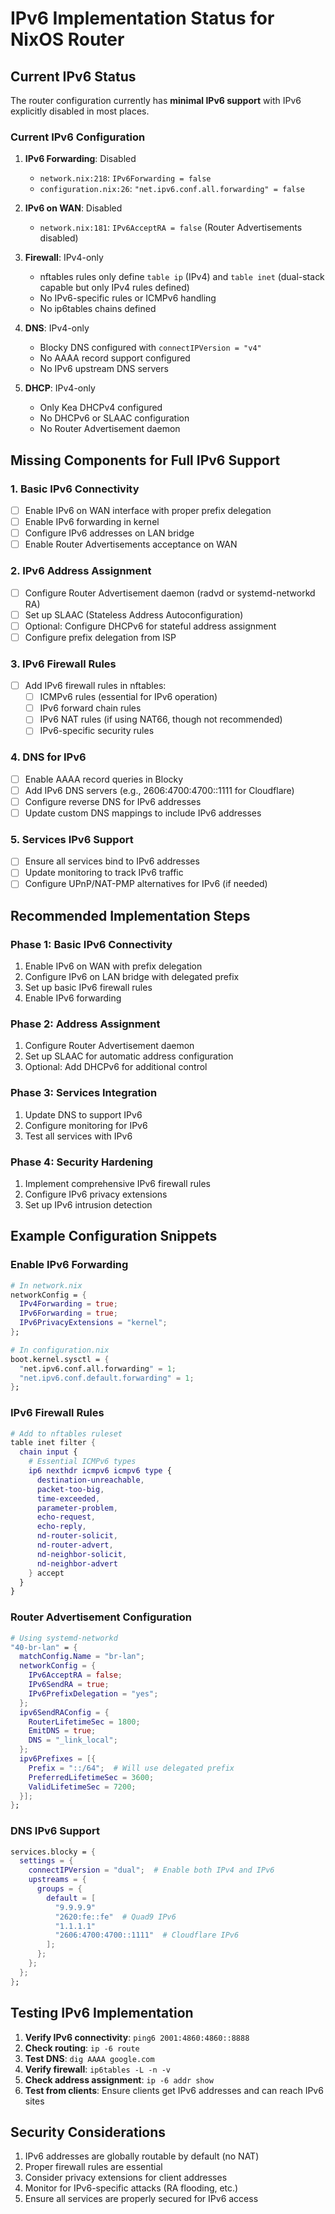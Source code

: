 # IPv6 Implementation Status for NixOS Router

## Current IPv6 Status

The router configuration currently has **minimal IPv6 support** with IPv6 explicitly disabled in most places.

### Current IPv6 Configuration

1. **IPv6 Forwarding**: Disabled
   - `network.nix:218`: `IPv6Forwarding = false`
   - `configuration.nix:26`: `"net.ipv6.conf.all.forwarding" = false`

2. **IPv6 on WAN**: Disabled
   - `network.nix:181`: `IPv6AcceptRA = false` (Router Advertisements disabled)

3. **Firewall**: IPv4-only
   - nftables rules only define `table ip` (IPv4) and `table inet` (dual-stack capable but only IPv4 rules defined)
   - No IPv6-specific rules or ICMPv6 handling
   - No ip6tables chains defined

4. **DNS**: IPv4-only
   - Blocky DNS configured with `connectIPVersion = "v4"`
   - No AAAA record support configured
   - No IPv6 upstream DNS servers

5. **DHCP**: IPv4-only
   - Only Kea DHCPv4 configured
   - No DHCPv6 or SLAAC configuration
   - No Router Advertisement daemon

## Missing Components for Full IPv6 Support

### 1. Basic IPv6 Connectivity
- [ ] Enable IPv6 on WAN interface with proper prefix delegation
- [ ] Enable IPv6 forwarding in kernel
- [ ] Configure IPv6 addresses on LAN bridge
- [ ] Enable Router Advertisements acceptance on WAN

### 2. IPv6 Address Assignment
- [ ] Configure Router Advertisement daemon (radvd or systemd-networkd RA)
- [ ] Set up SLAAC (Stateless Address Autoconfiguration)
- [ ] Optional: Configure DHCPv6 for stateful address assignment
- [ ] Configure prefix delegation from ISP

### 3. IPv6 Firewall Rules
- [ ] Add IPv6 firewall rules in nftables:
  - [ ] ICMPv6 rules (essential for IPv6 operation)
  - [ ] IPv6 forward chain rules
  - [ ] IPv6 NAT rules (if using NAT66, though not recommended)
  - [ ] IPv6-specific security rules

### 4. DNS for IPv6
- [ ] Enable AAAA record queries in Blocky
- [ ] Add IPv6 DNS servers (e.g., 2606:4700:4700::1111 for Cloudflare)
- [ ] Configure reverse DNS for IPv6 addresses
- [ ] Update custom DNS mappings to include IPv6 addresses

### 5. Services IPv6 Support
- [ ] Ensure all services bind to IPv6 addresses
- [ ] Update monitoring to track IPv6 traffic
- [ ] Configure UPnP/NAT-PMP alternatives for IPv6 (if needed)

## Recommended Implementation Steps

### Phase 1: Basic IPv6 Connectivity
1. Enable IPv6 on WAN with prefix delegation
2. Configure IPv6 on LAN bridge with delegated prefix
3. Set up basic IPv6 firewall rules
4. Enable IPv6 forwarding

### Phase 2: Address Assignment
1. Configure Router Advertisement daemon
2. Set up SLAAC for automatic address configuration
3. Optional: Add DHCPv6 for additional control

### Phase 3: Services Integration
1. Update DNS to support IPv6
2. Configure monitoring for IPv6
3. Test all services with IPv6

### Phase 4: Security Hardening
1. Implement comprehensive IPv6 firewall rules
2. Configure IPv6 privacy extensions
3. Set up IPv6 intrusion detection

## Example Configuration Snippets

### Enable IPv6 Forwarding
```nix
# In network.nix
networkConfig = {
  IPv4Forwarding = true;
  IPv6Forwarding = true;
  IPv6PrivacyExtensions = "kernel";
};

# In configuration.nix
boot.kernel.sysctl = {
  "net.ipv6.conf.all.forwarding" = 1;
  "net.ipv6.conf.default.forwarding" = 1;
};
```

### IPv6 Firewall Rules
```nix
# Add to nftables ruleset
table inet filter {
  chain input {
    # Essential ICMPv6 types
    ip6 nexthdr icmpv6 icmpv6 type { 
      destination-unreachable, 
      packet-too-big, 
      time-exceeded, 
      parameter-problem, 
      echo-request, 
      echo-reply,
      nd-router-solicit,
      nd-router-advert,
      nd-neighbor-solicit,
      nd-neighbor-advert
    } accept
  }
}
```

### Router Advertisement Configuration
```nix
# Using systemd-networkd
"40-br-lan" = {
  matchConfig.Name = "br-lan";
  networkConfig = {
    IPv6AcceptRA = false;
    IPv6SendRA = true;
    IPv6PrefixDelegation = "yes";
  };
  ipv6SendRAConfig = {
    RouterLifetimeSec = 1800;
    EmitDNS = true;
    DNS = "_link_local";
  };
  ipv6Prefixes = [{
    Prefix = "::/64";  # Will use delegated prefix
    PreferredLifetimeSec = 3600;
    ValidLifetimeSec = 7200;
  }];
};
```

### DNS IPv6 Support
```nix
services.blocky = {
  settings = {
    connectIPVersion = "dual";  # Enable both IPv4 and IPv6
    upstreams = {
      groups = {
        default = [
          "9.9.9.9"
          "2620:fe::fe"  # Quad9 IPv6
          "1.1.1.1"
          "2606:4700:4700::1111"  # Cloudflare IPv6
        ];
      };
    };
  };
};
```

## Testing IPv6 Implementation

1. **Verify IPv6 connectivity**: `ping6 2001:4860:4860::8888`
2. **Check routing**: `ip -6 route`
3. **Test DNS**: `dig AAAA google.com`
4. **Verify firewall**: `ip6tables -L -n -v`
5. **Check address assignment**: `ip -6 addr show`
6. **Test from clients**: Ensure clients get IPv6 addresses and can reach IPv6 sites

## Security Considerations

1. IPv6 addresses are globally routable by default (no NAT)
2. Proper firewall rules are essential
3. Consider privacy extensions for client addresses
4. Monitor for IPv6-specific attacks (RA flooding, etc.)
5. Ensure all services are properly secured for IPv6 access